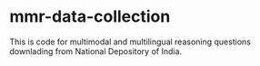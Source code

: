 # mmr-data-collection
This is code for multimodal and multilingual reasoning questions downlading from National Depository of India.
